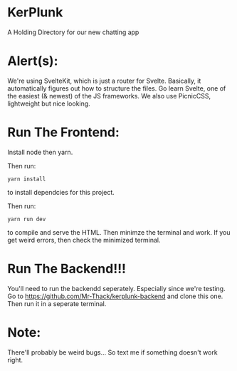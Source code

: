 # KerPlunk
A Holding Directory for our new chatting app

# Alert(s):
We're using SvelteKit, which is just a router for Svelte.
Basically, it automatically figures out how to structure the files.
Go learn Svelte, one of the easiest (& newest) of the JS frameworks.
We also use PicnicCSS, lightweight but nice looking.

# Run The Frontend:
Install node then yarn.

Then run:
```
yarn install
```
to install dependcies for this project.

Then run:
```
yarn run dev
```
to compile and serve the HTML. Then minimze the terminal and work.
If you get weird errors, then check the minimized terminal.

# Run The Backend!!!
You'll need to run the backendd seperately. Especially since we're testing.
Go to https://github.com/Mr-Thack/kerplunk-backend and clone this one.
Then run it in a seperate terminal.

# Note:
There'll probably be weird bugs...
So text me if something doesn't work right.
